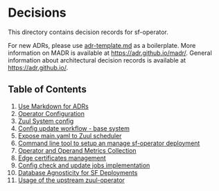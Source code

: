 # Decisions

This directory contains decision records for sf-operator.

For new ADRs, please use [adr-template.md](adr-template.md) as a boilerplate.
More information on MADR is available at <https://adr.github.io/madr/>.
General information about architectural decision records is available at <https://adr.github.io/>.

## Table of Contents

1. [Use Markdown for ADRs](./0000-use-markdown-any-decision-records.md)
1. [Operator Configuration](./0001-operator-config.md)
1. [Zuul System config](./0002-zuul-system-config.md)
1. [Config update workflow - base system](./0003-config-update.md)
1. [Expose main.yaml to Zuul scheduler](./0004-zuul-main.md)
1. [Command line tool to setup an manage sf-operator deployment](./0005-ops-tooling.md)
1. [Operator and Operand Metrics Collection](./0006-monitoring.md)
1. [Edge certificates management](./0007-edge-cert.md)
1. [Config check and update jobs implementation](./0008-config-jobs.md)
1. [Database Agnosticity for SF Deployments](./0009-database-agnosticity.md)
1. [Usage of the upstream zuul-operator](./0010-zuul-operator-usage.md)